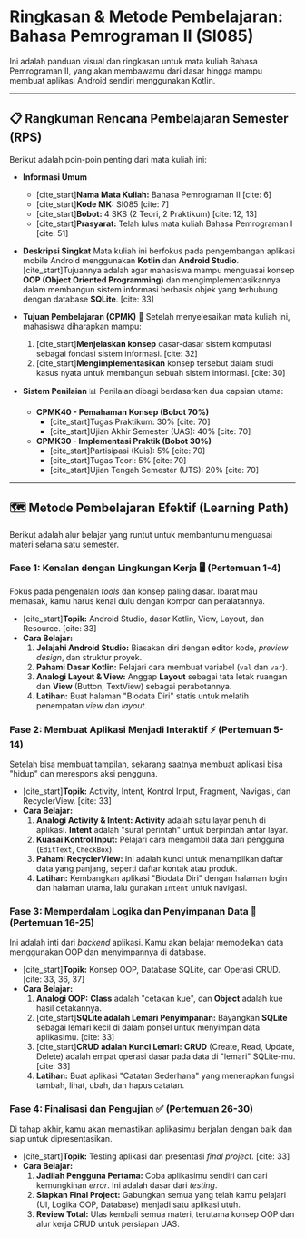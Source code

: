 # Ringkasan & Metode Pembelajaran: Bahasa Pemrograman II (SI085)

Ini adalah panduan visual dan ringkasan untuk mata kuliah Bahasa Pemrograman II, yang akan membawamu dari dasar hingga mampu membuat aplikasi Android sendiri menggunakan Kotlin.



---

## 📋 Rangkuman Rencana Pembelajaran Semester (RPS)

Berikut adalah poin-poin penting dari mata kuliah ini:

* **Informasi Umum**
    * [cite_start]**Nama Mata Kuliah:** Bahasa Pemrograman II [cite: 6]
    * [cite_start]**Kode MK:** SI085 [cite: 7]
    * [cite_start]**Bobot:** 4 SKS (2 Teori, 2 Praktikum) [cite: 12, 13]
    * [cite_start]**Prasyarat:** Telah lulus mata kuliah Bahasa Pemrograman I [cite: 51]

* **Deskripsi Singkat**
    Mata kuliah ini berfokus pada pengembangan aplikasi mobile Android menggunakan **Kotlin** dan **Android Studio**. [cite_start]Tujuannya adalah agar mahasiswa mampu menguasai konsep **OOP (Object Oriented Programming)** dan mengimplementasikannya dalam membangun sistem informasi berbasis objek yang terhubung dengan database **SQLite**. [cite: 33]

* **Tujuan Pembelajaran (CPMK)** 🎯
    Setelah menyelesaikan mata kuliah ini, mahasiswa diharapkan mampu:
    1.  [cite_start]**Menjelaskan konsep** dasar-dasar sistem komputasi sebagai fondasi sistem informasi. [cite: 32]
    2.  [cite_start]**Mengimplementasikan** konsep tersebut dalam studi kasus nyata untuk membangun sebuah sistem informasi. [cite: 30]

* **Sistem Penilaian** 📊
    Penilaian dibagi berdasarkan dua capaian utama:
    * **CPMK40 - Pemahaman Konsep (Bobot 70%)**
        * [cite_start]Tugas Praktikum: 30% [cite: 70]
        * [cite_start]Ujian Akhir Semester (UAS): 40% [cite: 70]
    * **CPMK30 - Implementasi Praktik (Bobot 30%)**
        * [cite_start]Partisipasi (Kuis): 5% [cite: 70]
        * [cite_start]Tugas Teori: 5% [cite: 70]
        * [cite_start]Ujian Tengah Semester (UTS): 20% [cite: 70]

---

## 🗺️ Metode Pembelajaran Efektif (Learning Path)

Berikut adalah alur belajar yang runtut untuk membantumu menguasai materi selama satu semester.



### Fase 1: Kenalan dengan Lingkungan Kerja 🖥️ (Pertemuan 1-4)

Fokus pada pengenalan *tools* dan konsep paling dasar. Ibarat mau memasak, kamu harus kenal dulu dengan kompor dan peralatannya.

* [cite_start]**Topik:** Android Studio, dasar Kotlin, View, Layout, dan Resource. [cite: 33]
* **Cara Belajar:**
    1.  **Jelajahi Android Studio:** Biasakan diri dengan editor kode, *preview design*, dan struktur proyek.
    2.  **Pahami Dasar Kotlin:** Pelajari cara membuat variabel (`val` dan `var`).
    3.  **Analogi Layout & View:** Anggap **Layout** sebagai tata letak ruangan dan **View** (Button, TextView) sebagai perabotannya.
    4.  **Latihan:** Buat halaman "Biodata Diri" statis untuk melatih penempatan *view* dan *layout*.

### Fase 2: Membuat Aplikasi Menjadi Interaktif ⚡ (Pertemuan 5-14)

Setelah bisa membuat tampilan, sekarang saatnya membuat aplikasi bisa "hidup" dan merespons aksi pengguna.

* [cite_start]**Topik:** Activity, Intent, Kontrol Input, Fragment, Navigasi, dan RecyclerView. [cite: 33]
* **Cara Belajar:**
    1.  **Analogi Activity & Intent:** **Activity** adalah satu layar penuh di aplikasi. **Intent** adalah "surat perintah" untuk berpindah antar layar.
    2.  **Kuasai Kontrol Input:** Pelajari cara mengambil data dari pengguna (`EditText`, `CheckBox`).
    3.  **Pahami RecyclerView:** Ini adalah kunci untuk menampilkan daftar data yang panjang, seperti daftar kontak atau produk.
    4.  **Latihan:** Kembangkan aplikasi "Biodata Diri" dengan halaman login dan halaman utama, lalu gunakan `Intent` untuk navigasi.

### Fase 3: Memperdalam Logika dan Penyimpanan Data 💾 (Pertemuan 16-25)

Ini adalah inti dari *backend* aplikasi. Kamu akan belajar memodelkan data menggunakan OOP dan menyimpannya di database.

* [cite_start]**Topik:** Konsep OOP, Database SQLite, dan Operasi CRUD. [cite: 33, 36, 37]
* **Cara Belajar:**
    1.  **Analogi OOP:** **Class** adalah "cetakan kue", dan **Object** adalah kue hasil cetakannya.
    2.  [cite_start]**SQLite adalah Lemari Penyimpanan:** Bayangkan **SQLite** sebagai lemari kecil di dalam ponsel untuk menyimpan data aplikasimu. [cite: 33]
    3.  [cite_start]**CRUD adalah Kunci Lemari:** **CRUD** (Create, Read, Update, Delete) adalah empat operasi dasar pada data di "lemari" SQLite-mu. [cite: 33]
    4.  **Latihan:** Buat aplikasi "Catatan Sederhana" yang menerapkan fungsi tambah, lihat, ubah, dan hapus catatan.

### Fase 4: Finalisasi dan Pengujian ✅ (Pertemuan 26-30)

Di tahap akhir, kamu akan memastikan aplikasimu berjalan dengan baik dan siap untuk dipresentasikan.

* [cite_start]**Topik:** Testing aplikasi dan presentasi *final project*. [cite: 33]
* **Cara Belajar:**
    1.  **Jadilah Pengguna Pertama:** Coba aplikasimu sendiri dan cari kemungkinan *error*. Ini adalah dasar dari *testing*.
    2.  **Siapkan Final Project:** Gabungkan semua yang telah kamu pelajari (UI, Logika OOP, Database) menjadi satu aplikasi utuh.
    3.  **Review Total:** Ulas kembali semua materi, terutama konsep OOP dan alur kerja CRUD untuk persiapan UAS.
